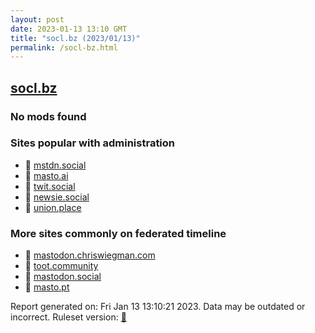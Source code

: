 ```yaml
---
layout: post
date: 2023-01-13 13:10 GMT
title: "socl.bz (2023/01/13)"
permalink: /socl-bz.html
---
```


## [socl.bz](https://socl.bz)

### No mods found

### Sites popular with administration

* 🐘 [mstdn.social](/mstdn-social.html)
* 🐘 [masto.ai](/masto-ai.html)
* 🐘 [twit.social](/twit-social.html)
* 🐘 [newsie.social](/newsie-social.html)
* 🐘 [union.place](/union-place.html)

### More sites commonly on federated timeline

* 🐘 [mastodon.chriswiegman.com](/mastodon-chriswiegman-com.html)
* 🐘 [toot.community](/toot-community.html)
* 🐘 [mastodon.social](/mastodon-social.html)
* 🐘 [masto.pt](/masto-pt.html)

Report generated on: Fri Jan 13 13:10:21 2023. Data may be outdated or incorrect.
Ruleset version: [🧁](/version-cupcake)
